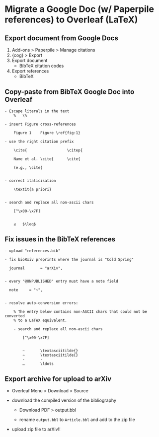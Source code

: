 # Migrate a Google Doc (w/ Paperpile references) to Overleaf (LaTeX)

## Export document from Google Docs

1. Add-ons > Paperpile > Manage citations
2. {cog} > Export
3. Export document 
    * BibTeX citation codes
4. Export references
    * BibTeX

## Copy-paste from BibTeX Google Doc into Overleaf

	- Escape literals in the text 
		%	\%
	
	- insert Figure cross-references
	
		Figure 1	Figure \ref{fig:1}
		
	- use the right citation prefix
	
		\cite{					\citep{
		
		Name et al. \cite{		\cite{
		
		(e.g., \cite{
	

	- correct italicisation
	
		\textit{a priori}


	- search and replace all non-ascii chars

		[^\x00-\x7F]		


		≤	$\leq$
		

## Fix issues in the BibTeX references

	- upload "references.bib"  

	- fix bioRxiv preprints where the journal is "Cold Spring"
	  
	  journal       = "arXiv",
	  
	
	- every "@UNPUBLISHED" entry must have a note field

	  note     = "~",
	
	
	- resolve auto-conversion errors:
	
		% The entry below contains non-ASCII chars that could not be converted
		% to a LaTeX equivalent.
		
		- search and replace all non-ascii chars
	
			[^\x00-\x7F]


			~		\textasciitilde{}
			∼		\textasciitilde{}
			‐		-
			…		\ldots
			

## Export archive for upload to arXiv

- Overleaf Menu > Download > Source
    
- download the compiled version of the bibliography

    - Download PDF > output.bbl

    - rename `output.bbl` to `Article.bbl` and add to the zip file

- upload zip file to arXiv!!